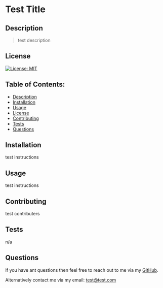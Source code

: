 # Test Title

## Description

> test description  

## License
[![License: MIT](https://img.shields.io/badge/License-MIT-yellow.svg)](https://opensource.org/licenses/MIT)

## Table of Contents:

- [Description](#description) 
- [Installation](#installation)
- [Usage](#usage)  
- [License](#license)
- [Contributing](#contributing)
- [Tests](#tests)
- [Questions](#questions)

## Installation
test instructions

## Usage
test instructions

## Contributing
test contributers

## Tests
n/a

## Questions
If you have ant questions then feel free to reach out to me via my [GitHub](https://github.com/sbillsborough).

Alternatively contact me via my email: test@test.com
